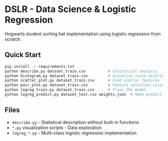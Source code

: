 # DSLR - Data Science & Logistic Regression

Hogwarts student sorting hat implementation using logistic regression from scratch.

## Quick Start
```bash
pip install -r requirements.txt
python describe.py dataset_train.csv          # Statistical analysis
python histogram.py dataset_train.csv         # Visualize score distributions
python scatter_plot.py dataset_train.csv      # Find similar features
python pair_plot.py dataset_train.csv         # Feature selection visualization
python logreg_train.py dataset_train.csv      # Train the model
python logreg_predict.py dataset_test.csv weights.json  # Make predictions
```

## Files
- `describe.py` - Statistical description without built-in functions
- `*.py` visualization scripts - Data exploration
- `logreg_*.py` - Multi-class logistic regression implementation